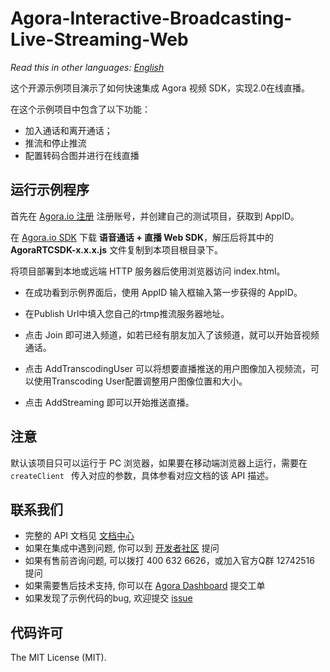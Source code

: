 # Agora-Interactive-Broadcasting-Live-Streaming-Web

*Read this in other languages: [English](README.en.md)*

这个开源示例项目演示了如何快速集成 Agora 视频 SDK，实现2.0在线直播。

在这个示例项目中包含了以下功能：

- 加入通话和离开通话；
- 推流和停止推流
- 配置转码合图并进行在线直播

## 运行示例程序
首先在 [Agora.io 注册](https://dashboard.agora.io/cn/signup/) 注册账号，并创建自己的测试项目，获取到 AppID。

在 [Agora.io SDK](https://www.agora.io/cn/download/) 下载 **语音通话 + 直播 Web SDK**，解压后将其中的 **AgoraRTCSDK-x.x.x.js** 文件复制到本项目根目录下。

将项目部署到本地或远端 HTTP 服务器后使用浏览器访问 index.html。

- 在成功看到示例界面后，使用 AppID 输入框输入第一步获得的 AppID。
- 在Publish Url中填入您自己的rtmp推流服务器地址。

- 点击 Join 即可进入频道，如若已经有朋友加入了该频道，就可以开始音视频通话。
- 点击 AddTranscodingUser 可以将想要直播推送的用户图像加入视频流，可以使用Transcoding User配置调整用户图像位置和大小。
- 点击 AddStreaming 即可以开始推送直播。

## 注意
默认该项目只可以运行于 PC 浏览器，如果要在移动端浏览器上运行，需要在 `createClient ` 传入对应的参数，具体参看对应文档的该 API 描述。

## 联系我们

- 完整的 API 文档见 [文档中心](https://docs.agora.io/cn/)
- 如果在集成中遇到问题, 你可以到 [开发者社区](https://dev.agora.io/cn/) 提问
- 如果有售前咨询问题, 可以拨打 400 632 6626，或加入官方Q群 12742516 提问
- 如果需要售后技术支持, 你可以在 [Agora Dashboard](https://dashboard.agora.io) 提交工单
- 如果发现了示例代码的bug, 欢迎提交 [issue](https://github.com/AgoraIO/Agora-Web-Tutorial-1to1/issues)

## 代码许可

The MIT License (MIT).
